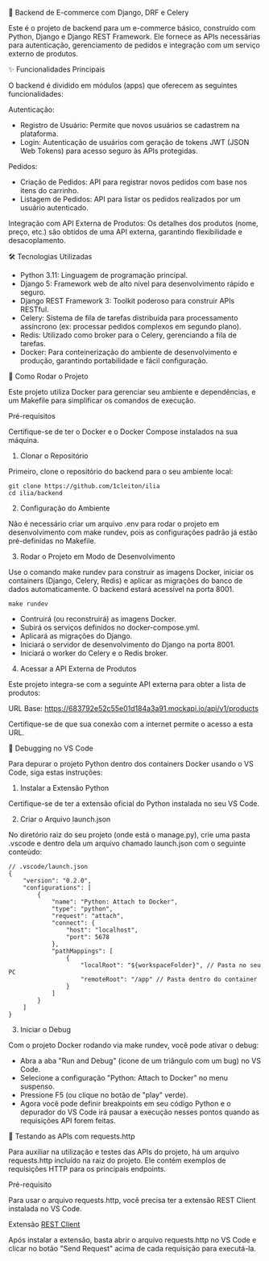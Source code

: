 🐍 Backend de E-commerce com Django, DRF e Celery

Este é o projeto de backend para um e-commerce básico, construído com Python, Django e Django REST Framework. Ele fornece as APIs necessárias para autenticação, gerenciamento de pedidos e integração com um serviço externo de produtos.

✨ Funcionalidades Principais

O backend é dividido em módulos (apps) que oferecem as seguintes funcionalidades:

Autenticação:

- Registro de Usuário: Permite que novos usuários se cadastrem na plataforma.
- Login: Autenticação de usuários com geração de tokens JWT (JSON Web Tokens) para acesso seguro às APIs protegidas.

Pedidos:

- Criação de Pedidos: API para registrar novos pedidos com base nos itens do carrinho.
- Listagem de Pedidos: API para listar os pedidos realizados por um usuário autenticado.

Integração com API Externa de Produtos: Os detalhes dos produtos (nome, preço, etc.) são obtidos de uma API externa, garantindo flexibilidade e desacoplamento.

🛠️ Tecnologias Utilizadas

- Python 3.11: Linguagem de programação principal.
- Django 5: Framework web de alto nível para desenvolvimento rápido e seguro.
- Django REST Framework 3: Toolkit poderoso para construir APIs RESTful.
- Celery: Sistema de fila de tarefas distribuída para processamento assíncrono (ex: processar pedidos complexos em segundo plano).
- Redis: Utilizado como broker para o Celery, gerenciando a fila de tarefas.
- Docker: Para conteinerização do ambiente de desenvolvimento e produção, garantindo portabilidade e fácil configuração.

🚀 Como Rodar o Projeto

Este projeto utiliza Docker para gerenciar seu ambiente e dependências, e um Makefile para simplificar os comandos de execução.

Pré-requisitos

Certifique-se de ter o Docker e o Docker Compose instalados na sua máquina.

1. Clonar o Repositório

Primeiro, clone o repositório do backend para o seu ambiente local:

```
git clone https://github.com/1cleiton/ilia
cd ilia/backend
```

2. Configuração do Ambiente

Não é necessário criar um arquivo .env para rodar o projeto em desenvolvimento com make rundev, pois as configurações padrão já estão pré-definidas no Makefile.

3. Rodar o Projeto em Modo de Desenvolvimento

Use o comando make rundev para construir as imagens Docker, iniciar os containers (Django, Celery, Redis) e aplicar as migrações do banco de dados automaticamente. O backend estará acessível na porta 8001.

```
make rundev
```

- Contruirá (ou reconstruirá) as imagens Docker.
- Subirá os serviços definidos no docker-compose.yml.
- Aplicará as migrações do Django.
- Iniciará o servidor de desenvolvimento do Django na porta 8001.
- Iniciará o worker do Celery e o Redis broker.

4. Acessar a API Externa de Produtos

Este projeto integra-se com a seguinte API externa para obter a lista de produtos:

URL Base: https://683792e52c55e01d184a3a91.mockapi.io/api/v1/products

Certifique-se de que sua conexão com a internet permite o acesso a esta URL.

🐛 Debugging no VS Code

Para depurar o projeto Python dentro dos containers Docker usando o VS Code, siga estas instruções:

1. Instalar a Extensão Python

Certifique-se de ter a extensão oficial do Python instalada no seu VS Code.

2. Criar o Arquivo launch.json

No diretório raiz do seu projeto (onde está o manage.py), crie uma pasta .vscode e dentro dela um arquivo chamado launch.json com o seguinte conteúdo:

```
// .vscode/launch.json
{
    "version": "0.2.0",
    "configurations": [        
        {
            "name": "Python: Attach to Docker",
            "type": "python",
            "request": "attach",
            "connect": {
                "host": "localhost",
                "port": 5678
            },
            "pathMappings": [
                {
                    "localRoot": "${workspaceFolder}", // Pasta no seu PC
                    "remoteRoot": "/app" // Pasta dentro do container
                }
            ]
        }
    ]
}
```

3. Iniciar o Debug

Com o projeto Docker rodando via make rundev, você pode ativar o debug:

- Abra a aba "Run and Debug" (ícone de um triângulo com um bug) no VS Code.
- Selecione a configuração "Python: Attach to Docker" no menu suspenso.
- Pressione F5 (ou clique no botão de "play" verde).
- Agora você pode definir breakpoints em seu código Python e o depurador do VS Code irá pausar a execução nesses pontos quando as requisições API forem feitas.

🧪 Testando as APIs com requests.http

Para auxiliar na utilização e testes das APIs do projeto, há um arquivo requests.http incluído na raiz do projeto. Ele contém exemplos de requisições HTTP para os principais endpoints.

Pré-requisito

Para usar o arquivo requests.http, você precisa ter a extensão REST Client instalada no VS Code.

Extensão [REST Client](https://marketplace.visualstudio.com/items?itemName=humao.rest-client)

Após instalar a extensão, basta abrir o arquivo requests.http no VS Code e clicar no botão "Send Request" acima de cada requisição para executá-la.